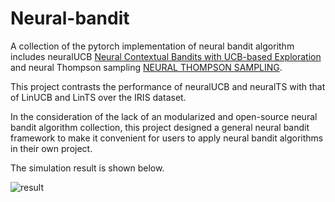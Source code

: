 # Neural-bandit

A collection of the pytorch implementation of neural bandit algorithm includes neuralUCB [Neural Contextual Bandits with UCB-based Exploration](https://arxiv.org/pdf/1911.04462.pdf) and neural Thompson sampling [NEURAL THOMPSON SAMPLING](https://arxiv.org/pdf/2010.00827.pdf).

This project contrasts the performance of neuralUCB and neuralTS with that of LinUCB and LinTS over the IRIS dataset.

In the consideration of the lack of an modularized and open-source neural bandit algorithm collection, this project designed a general neural bandit framework to make it convenient for users to apply neural bandit algorithms in their own project. 

The simulation result is shown below.

![result](https://github.com/wadx2019/Neural-bandit/result.png)
